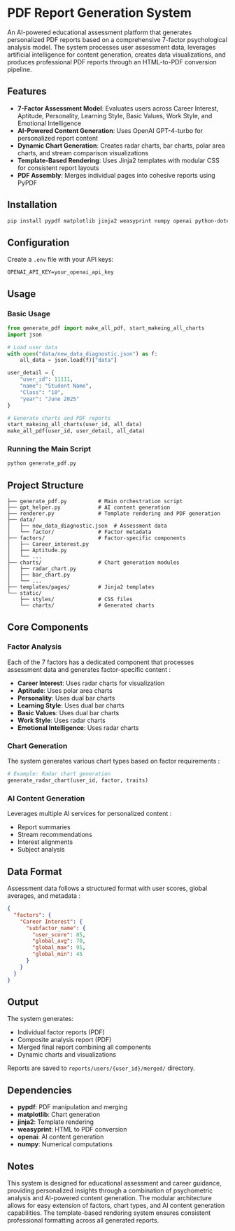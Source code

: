 # PDF Report Generation System

An AI-powered educational assessment platform that generates personalized PDF reports based on a comprehensive 7-factor psychological analysis model. The system processes user assessment data, leverages artificial intelligence for content generation, creates data visualizations, and produces professional PDF reports through an HTML-to-PDF conversion pipeline.

## Features

- **7-Factor Assessment Model**: Evaluates users across Career Interest, Aptitude, Personality, Learning Style, Basic Values, Work Style, and Emotional Intelligence
- **AI-Powered Content Generation**: Uses OpenAI GPT-4-turbo for personalized report content
- **Dynamic Chart Generation**: Creates radar charts, bar charts, polar area charts, and stream comparison visualizations
- **Template-Based Rendering**: Uses Jinja2 templates with modular CSS for consistent report layouts 
- **PDF Assembly**: Merges individual pages into cohesive reports using PyPDF 

## Installation

```bash
pip install pypdf matplotlib jinja2 weasyprint numpy openai python-dotenv requests werkzeug pymupdf
```

## Configuration

Create a `.env` file with your API keys:
```
OPENAI_API_KEY=your_openai_api_key
```

## Usage

### Basic Usage

```python
from generate_pdf import make_all_pdf, start_makeing_all_charts
import json

# Load user data
with open("data/new_data_diagnostic.json") as f:
    all_data = json.load(f)["data"]

user_detail = {
    "user_id": 11111,
    "name": "Student Name",
    "Class": "10",
    "year": "June 2025"
}

# Generate charts and PDF reports
start_makeing_all_charts(user_id, all_data)
make_all_pdf(user_id, user_detail, all_data)
```

### Running the Main Script

```bash
python generate_pdf.py
```

## Project Structure

```
├── generate_pdf.py          # Main orchestration script
├── gpt_helper.py            # AI content generation
├── renderer.py              # Template rendering and PDF generation
├── data/
│   ├── new_data_diagnostic.json  # Assessment data
│   └── factor/              # Factor metadata
├── factors/                 # Factor-specific components
│   ├── Career_interest.py
│   ├── Aptitude.py
│   └── ...
├── charts/                  # Chart generation modules
│   ├── radar_chart.py
│   ├── bar_chart.py
│   └── ...
├── templates/pages/         # Jinja2 templates
└── static/
    ├── styles/              # CSS files
    └── charts/              # Generated charts
```

## Core Components

### Factor Analysis
Each of the 7 factors has a dedicated component that processes assessment data and generates factor-specific content :

- **Career Interest**: Uses radar charts for visualization
- **Aptitude**: Uses polar area charts  
- **Personality**: Uses dual bar charts
- **Learning Style**: Uses dual bar charts
- **Basic Values**: Uses dual bar charts
- **Work Style**: Uses radar charts
- **Emotional Intelligence**: Uses radar charts

### Chart Generation
The system generates various chart types based on factor requirements :

```python
# Example: Radar chart generation
generate_radar_chart(user_id, factor, traits)
```

### AI Content Generation
Leverages multiple AI services for personalized content :

- Report summaries
- Stream recommendations  
- Interest alignments
- Subject analysis

## Data Format

Assessment data follows a structured format with user scores, global averages, and metadata :

```json
{
  "factors": {
    "Career Interest": {
      "subfactor_name": {
        "user_score": 85,
        "global_avg": 70,
        "global_max": 95,
        "global_min": 45
      }
    }
  }
}
```

## Output

The system generates:
- Individual factor reports (PDF)
- Composite analysis report (PDF)  
- Merged final report combining all components
- Dynamic charts and visualizations

Reports are saved to `reports/users/{user_id}/merged/` directory.

## Dependencies

- **pypdf**: PDF manipulation and merging
- **matplotlib**: Chart generation
- **jinja2**: Template rendering
- **weasyprint**: HTML to PDF conversion
- **openai**: AI content generation
- **numpy**: Numerical computations

## Notes

This system is designed for educational assessment and career guidance, providing personalized insights through a combination of psychometric analysis and AI-powered content generation. The modular architecture allows for easy extension of factors, chart types, and AI content generation capabilities. The template-based rendering system ensures consistent professional formatting across all generated reports.
